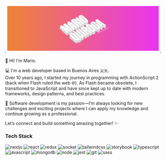 ![screenshot](/banner.png?raw=true)

👋 Hi! I'm Mario.

💻 I'm a web developer based in Buenos Aires 🇦🇷.<br>Over 10 years ago, I started my journey in programming with ActionScript 2 (back when Flash ruled the web 🌐). As Flash became obsolete, I transitioned to JavaScript and have since kept up to date with modern frameworks, design patterns, and best practices.

🚀 Software development is my passion—I’m always looking for new challenges and exciting projects where I can apply my knowledge and continue growing as a professional.

Let’s connect and build something amazing together! ✨

### Tech Stack

![nextjs](https://img.shields.io/badge/nextjs-grey?style=for-the-badge&logo=next.js)
![react](https://img.shields.io/badge/react-grey?style=for-the-badge&logo=react)
![redux](https://img.shields.io/badge/redux-grey?style=for-the-badge&logo=redux)
![socket](https://img.shields.io/badge/socket.io-grey?style=for-the-badge&logo=socket.io)
![tailwindcss](https://img.shields.io/badge/tailwindcss-grey?style=for-the-badge&logo=tailwindcss)
![storybook](https://img.shields.io/badge/storybook-grey?style=for-the-badge&logo=storybook)
![typescript](https://img.shields.io/badge/typescript-grey?style=for-the-badge&logo=typescript)
![javascript](https://img.shields.io/badge/javascript-grey?style=for-the-badge&logo=javascript)
![mongodb](https://img.shields.io/badge/mongodb-grey?style=for-the-badge&logo=mongodb)
![node](https://img.shields.io/badge/node-grey?style=for-the-badge&logo=node.js)
![jest](https://img.shields.io/badge/jest-grey?style=for-the-badge&logo=jest)
![git](https://img.shields.io/badge/git-grey?style=for-the-badge&logo=git)
![sass](https://img.shields.io/badge/sass-grey?style=for-the-badge&logo=sass)
